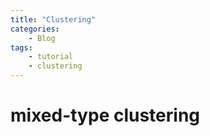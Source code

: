 ```yaml
---
title: "Clustering"
categories: 
    - Blog
tags:
    - tutorial
    - clustering 
---
```



# mixed-type clustering 




